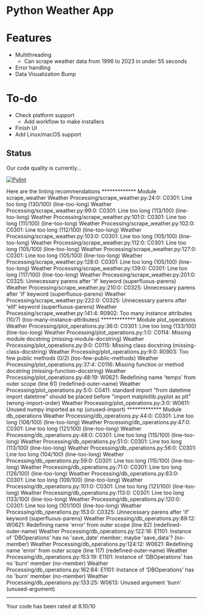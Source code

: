# Python Weather App

# Features
- Multithreading
  - Can scrape weather data from 1996 to 2023 in under 55 seconds
- Error handling
- Data Visualization
Bump
# To-do
- Check platform support
  - Add workflow to make installers
- Finish UI
- Add Linux/macOS support 

## Status


Our code quality is currently...

[![Pylint](https://github.com/tadghh/PythonWeatherApp/actions/workflows/pylint.yml/badge.svg?branch=main&event=push)](https://github.com/tadghh/PythonWeatherApp/actions/workflows/pylint.yml)

Here are the linting recommendations
************* Module scrape_weather
Weather Processing/scrape_weather.py:24:0: C0301: Line too long (130/100) (line-too-long)
Weather Processing/scrape_weather.py:99:0: C0301: Line too long (113/100) (line-too-long)
Weather Processing/scrape_weather.py:101:0: C0301: Line too long (111/100) (line-too-long)
Weather Processing/scrape_weather.py:102:0: C0301: Line too long (112/100) (line-too-long)
Weather Processing/scrape_weather.py:103:0: C0301: Line too long (105/100) (line-too-long)
Weather Processing/scrape_weather.py:112:0: C0301: Line too long (105/100) (line-too-long)
Weather Processing/scrape_weather.py:127:0: C0301: Line too long (105/100) (line-too-long)
Weather Processing/scrape_weather.py:128:0: C0301: Line too long (105/100) (line-too-long)
Weather Processing/scrape_weather.py:139:0: C0301: Line too long (117/100) (line-too-long)
Weather Processing/scrape_weather.py:201:0: C0325: Unnecessary parens after 'if' keyword (superfluous-parens)
Weather Processing/scrape_weather.py:210:0: C0325: Unnecessary parens after 'if' keyword (superfluous-parens)
Weather Processing/scrape_weather.py:222:0: C0325: Unnecessary parens after 'elif' keyword (superfluous-parens)
Weather Processing/scrape_weather.py:141:4: R0902: Too many instance attributes (10/7) (too-many-instance-attributes)
************* Module plot_operations
Weather Processing/plot_operations.py:36:0: C0301: Line too long (133/100) (line-too-long)
Weather Processing/plot_operations.py:1:0: C0114: Missing module docstring (missing-module-docstring)
Weather Processing/plot_operations.py:9:0: C0115: Missing class docstring (missing-class-docstring)
Weather Processing/plot_operations.py:9:0: R0903: Too few public methods (0/2) (too-few-public-methods)
Weather Processing/plot_operations.py:37:4: C0116: Missing function or method docstring (missing-function-docstring)
Weather Processing/plot_operations.py:48:19: W0621: Redefining name 'temps' from outer scope (line 61) (redefined-outer-name)
Weather Processing/plot_operations.py:5:0: C0411: standard import "from datetime import datetime" should be placed before "import matplotlib.pyplot as plt" (wrong-import-order)
Weather Processing/plot_operations.py:3:0: W0611: Unused numpy imported as np (unused-import)
************* Module db_operations
Weather Processing/db_operations.py:44:0: C0301: Line too long (108/100) (line-too-long)
Weather Processing/db_operations.py:47:0: C0301: Line too long (121/100) (line-too-long)
Weather Processing/db_operations.py:48:0: C0301: Line too long (115/100) (line-too-long)
Weather Processing/db_operations.py:51:0: C0301: Line too long (113/100) (line-too-long)
Weather Processing/db_operations.py:56:0: C0301: Line too long (104/100) (line-too-long)
Weather Processing/db_operations.py:59:0: C0301: Line too long (115/100) (line-too-long)
Weather Processing/db_operations.py:71:0: C0301: Line too long (126/100) (line-too-long)
Weather Processing/db_operations.py:83:0: C0301: Line too long (109/100) (line-too-long)
Weather Processing/db_operations.py:101:0: C0301: Line too long (121/100) (line-too-long)
Weather Processing/db_operations.py:113:0: C0301: Line too long (133/100) (line-too-long)
Weather Processing/db_operations.py:120:0: C0301: Line too long (101/100) (line-too-long)
Weather Processing/db_operations.py:153:0: C0325: Unnecessary parens after 'if' keyword (superfluous-parens)
Weather Processing/db_operations.py:89:12: W0621: Redefining name 'error' from outer scope (line 82) (redefined-outer-name)
Weather Processing/db_operations.py:122:16: E1101: Instance of 'DBOperations' has no 'save_date' member; maybe 'save_data'? (no-member)
Weather Processing/db_operations.py:124:12: W0621: Redefining name 'error' from outer scope (line 117) (redefined-outer-name)
Weather Processing/db_operations.py:153:19: E1101: Instance of 'DBOperations' has no 'burn' member (no-member)
Weather Processing/db_operations.py:162:84: E1101: Instance of 'DBOperations' has no 'burn' member (no-member)
Weather Processing/db_operations.py:133:25: W0613: Unused argument 'burn' (unused-argument)

-----------------------------------
Your code has been rated at 8.10/10

